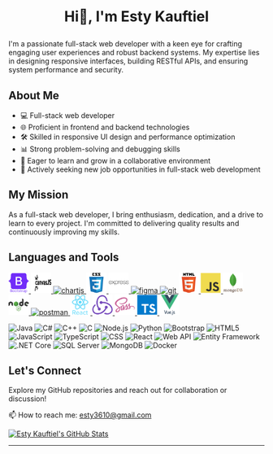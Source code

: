<h1><b><p align="center">Hi👋, I'm Esty Kauftiel</p></b></h1>
I'm a passionate full-stack web developer with a keen eye for crafting engaging user experiences and robust backend systems. My expertise lies in designing responsive interfaces, building RESTful APIs, and ensuring system performance and security.

## About Me

- 💻 Full-stack web developer
- 🌐 Proficient in frontend and backend technologies
- 🛠️ Skilled in responsive UI design and performance optimization
- 📊 Strong problem-solving and debugging skills
- 🌱 Eager to learn and grow in a collaborative environment
- 👀 Actively seeking new job opportunities in full-stack web development

## My Mission

As a full-stack web developer, I bring enthusiasm, dedication, and a drive to learn to every project. I'm committed to delivering quality results and continuously improving my skills.

## Languages and Tools
<p align="left"> <a href="https://getbootstrap.com" target="_blank" rel="noreferrer"> <img src="https://raw.githubusercontent.com/devicons/devicon/master/icons/bootstrap/bootstrap-plain-wordmark.svg" alt="bootstrap" width="40" height="40"/> </a> <a href="https://canvasjs.com" target="_blank" rel="noreferrer"> <img src="https://raw.githubusercontent.com/Hardik0307/Hardik0307/master/assets/canvasjs-charts.svg" alt="canvasjs" width="40" height="40"/> </a> <a href="https://www.chartjs.org" target="_blank" rel="noreferrer"> <img src="https://www.chartjs.org/media/logo-title.svg" alt="chartjs" width="40" height="40"/> </a> <a href="https://www.w3schools.com/css/" target="_blank" rel="noreferrer"> <img src="https://raw.githubusercontent.com/devicons/devicon/master/icons/css3/css3-original-wordmark.svg" alt="css3" width="40" height="40"/> </a> <a href="https://expressjs.com" target="_blank" rel="noreferrer"> <img src="https://raw.githubusercontent.com/devicons/devicon/master/icons/express/express-original-wordmark.svg" alt="express" width="40" height="40"/> </a> <a href="https://www.figma.com/" target="_blank" rel="noreferrer"> <img src="https://www.vectorlogo.zone/logos/figma/figma-icon.svg" alt="figma" width="40" height="40"/> </a> <a href="https://git-scm.com/" target="_blank" rel="noreferrer"> <img src="https://www.vectorlogo.zone/logos/git-scm/git-scm-icon.svg" alt="git" width="40" height="40"/> </a> <a href="https://www.w3.org/html/" target="_blank" rel="noreferrer"> <img src="https://raw.githubusercontent.com/devicons/devicon/master/icons/html5/html5-original-wordmark.svg" alt="html5" width="40" height="40"/> </a> <a href="https://developer.mozilla.org/en-US/docs/Web/JavaScript" target="_blank" rel="noreferrer"> <img src="https://raw.githubusercontent.com/devicons/devicon/master/icons/javascript/javascript-original.svg" alt="javascript" width="40" height="40"/> </a> <a href="https://www.mongodb.com/" target="_blank" rel="noreferrer"> <img src="https://raw.githubusercontent.com/devicons/devicon/master/icons/mongodb/mongodb-original-wordmark.svg" alt="mongodb" width="40" height="40"/> </a> <a href="https://nodejs.org" target="_blank" rel="noreferrer"> <img src="https://raw.githubusercontent.com/devicons/devicon/master/icons/nodejs/nodejs-original-wordmark.svg" alt="nodejs" width="40" height="40"/> </a> <a href="https://postman.com" target="_blank" rel="noreferrer"> <img src="https://www.vectorlogo.zone/logos/getpostman/getpostman-icon.svg" alt="postman" width="40" height="40"/> </a> <a href="https://reactjs.org/" target="_blank" rel="noreferrer"> <img src="https://raw.githubusercontent.com/devicons/devicon/master/icons/react/react-original-wordmark.svg" alt="react" width="40" height="40"/> </a> <a href="https://redux.js.org" target="_blank" rel="noreferrer"> <img src="https://raw.githubusercontent.com/devicons/devicon/master/icons/redux/redux-original.svg" alt="redux" width="40" height="40"/> </a> <a href="https://sass-lang.com" target="_blank" rel="noreferrer"> <img src="https://raw.githubusercontent.com/devicons/devicon/master/icons/sass/sass-original.svg" alt="sass" width="40" height="40"/> </a> <a href="https://www.typescriptlang.org/" target="_blank" rel="noreferrer"> <img src="https://raw.githubusercontent.com/devicons/devicon/master/icons/typescript/typescript-original.svg" alt="typescript" width="40" height="40"/> </a> <a href="https://vuejs.org/" target="_blank" rel="noreferrer"> <img src="https://raw.githubusercontent.com/devicons/devicon/master/icons/vuejs/vuejs-original-wordmark.svg" alt="vuejs" width="40" height="40"/> </a> </p>


![Java](https://img.shields.io/badge/-Java-007396?logo=java&style=flat-square)
![C#](https://img.shields.io/badge/-C%23-239120?logo=c-sharp&style=flat-square)
![C++](https://img.shields.io/badge/-C%2B%2B-00599C?logo=c%2B%2B&style=flat-square)
![C](https://img.shields.io/badge/-C-00599C?logo=c&style=flat-square)
![Node.js](https://img.shields.io/badge/-Node.js-339933?logo=node.js&style=flat-square)
![Python](https://img.shields.io/badge/-Python-339933?logo=Python&style=flat-square)
![Bootstrap](https://img.shields.io/badge/-Bootstrap-7952B3?logo=bootstrap&style=flat-square)
![HTML5](https://img.shields.io/badge/-HTML5-E34F26?logo=html5&style=flat-square)
![JavaScript](https://img.shields.io/badge/-JavaScript-F7DF1E?logo=javascript&style=flat-square)
![TypeScript](https://img.shields.io/badge/-TypeScript-3178C6?logo=typescript&style=flat-square)
![CSS](https://img.shields.io/badge/-CSS-1572B6?logo=css3&style=flat-square)
![React](https://img.shields.io/badge/-React-61DAFB?logo=react&style=flat-square)
![Web API](https://img.shields.io/badge/-Web%20API-00599C?style=flat-square)
![Entity Framework](https://img.shields.io/badge/-Entity%20Framework-512BD4?style=flat-square)
![.NET Core](https://img.shields.io/badge/-.NET%20Core-512BD4?style=flat-square)
![SQL Server](https://img.shields.io/badge/-SQL%20Server-CC2927?logo=microsoft-sql-server&style=flat-square)
![MongoDB](https://img.shields.io/badge/-MongoDB-47A248?logo=mongodb&style=flat-square)
![Docker](https://img.shields.io/badge/-Docker-2496ED?logo=docker&style=flat-square)

## Let's Connect

Explore my GitHub repositories and reach out for collaboration or discussion!

📫 How to reach me: esty3610@gmail.com

[![Esty Kauftiel's GitHub Stats](https://github-readme-stats.vercel.app/api?username=EstyKauftiel&show_icons=true&theme=THEME_NAME_HERE)](https://github.com/EstyKauftiel)


---




